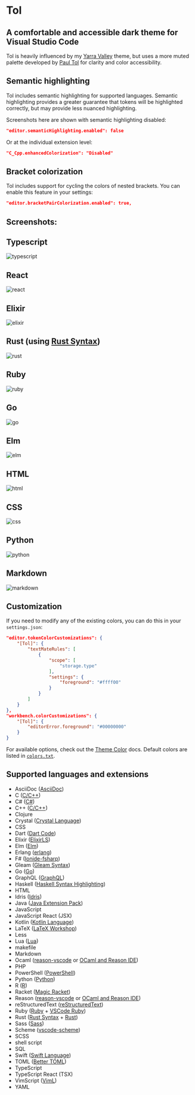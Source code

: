 # Tol
## A comfortable and accessible dark theme for Visual Studio Code

Tol is heavily influenced by my [Yarra Valley][] theme, but uses a more muted palette developed by [Paul Tol][] for clarity and color accessibility.

## Semantic highlighting

Tol includes semantic highlighting for supported languages. Semantic highlighting provides a greater guarantee that tokens will be highlighted correctly, but may provide less nuanced highlighting.

Screenshots here are shown with semantic highlighting disabled:

```json
"editor.semanticHighlighting.enabled": false
```

Or at the individual extension level:

```json
"C_Cpp.enhancedColorization": "Disabled"
```

## Bracket colorization

Tol includes support for cycling the colors of nested brackets. You can enable this feature in your settings:

```json
"editor.bracketPairColorization.enabled": true,
```

## Screenshots:

## Typescript
![typescript](./images/typescript.png)

## React
![react](./images/react.png)

## Elixir
![elixir](./images/elixir.png)

## Rust (using [Rust Syntax][])
![rust](./images/rust.png)

## Ruby
![ruby](./images/ruby.png)

## Go
![go](./images/go.png)

## Elm
![elm](./images/elm.png)

## HTML
![html](./images/html.png)

## CSS
![css](./images/css.png)

## Python
![python](./images/python.png)

## Markdown
![markdown](./images/markdown.png)

## Customization

If you need to modify any of the existing colors, you can do this in your `settings.json`:

```json
"editor.tokenColorCustomizations": {
    "[Tol]": {
        "textMateRules": [
            {
                "scope": [
                    "storage.type"
                ],
                "settings": {
                    "foreground": "#ffff00"
                }
            }
        ]
    }
},
"workbench.colorCustomizations": {
    "[Tol]": {
        "editorError.foreground": "#00000000"
    }
}
```

For available options, check out the [Theme Color][] docs. Default colors are listed in [`colors.txt`][].

## Supported languages and extensions

- AsciiDoc ([AsciiDoc][])
- C ([C/C++][])
- C# ([C#][])
- C++ ([C/C++][])
- Clojure
- Crystal ([Crystal Language][])
- CSS
- Dart ([Dart Code][])
- Elixir ([ElixirLS][])
- Elm ([Elm][])
- Erlang ([erlang][])
- F# ([Ionide-fsharp][])
- Gleam ([Gleam Syntax][])
- Go ([Go][])
- GraphQL ([GraphQL][])
- Haskell ([Haskell Syntax Highlighting][])
- HTML
- Idris ([Idris][])
- Java ([Java Extension Pack][])
- JavaScript
- JavaScript React (JSX)
- Kotlin ([Kotlin Language][])
- LaTeX ([LaTeX Workshop][])
- Less
- Lua ([Lua][])
- makefile
- Markdown
- Ocaml ([reason-vscode][] or [OCaml and Reason IDE][])
- PHP
- PowerShell ([PowerShell][])
- Python ([Python][])
- R ([R][])
- Racket ([Magic Racket][])
- Reason ([reason-vscode][] or [OCaml and Reason IDE][])
- reStructuredText ([reStructuredText][])
- Ruby ([Ruby][] + [VSCode Ruby][])
- Rust ([Rust Syntax][] + [Rust][])
- Sass ([Sass][])
- Scheme ([vscode-scheme][])
- SCSS
- shell script
- SQL
- Swift ([Swift Language][])
- TOML ([Better TOML][])
- TypeScript
- TypeScript React (TSX)
- VimScript ([VimL][])
- YAML

<!--
## Planned languages:
- AHK
- Julia
- Objective-C
- Perl
- Pony
- Scala
- TLA+
- Visual Basic
- Zig
-->

[`colors.txt`]: https://github.com/dustypomerleau/tol/blob/master/colors.txt
[AsciiDoc]: https://marketplace.visualstudio.com/items?itemName=joaompinto.asciidoctor-vscode
[Better TOML]: https://marketplace.visualstudio.com/items?itemName=bungcip.better-toml
[C/C++]: https://marketplace.visualstudio.com/items?itemName=ms-vscode.cpptools
[C/C++]: https://marketplace.visualstudio.com/items?itemName=ms-vscode.cpptools
[C#]: https://marketplace.visualstudio.com/items?itemName=ms-dotnettools.csharp
[Crystal Language]: https://marketplace.visualstudio.com/items?itemName=faustinoaq.crystal-lang
[Dart Code]: https://marketplace.visualstudio.com/items?itemName=Dart-Code.dart-code
[ElixirLS]: https://marketplace.visualstudio.com/items?itemName=JakeBecker.elixir-ls
[Elm]: https://marketplace.visualstudio.com/items?itemName=Elmtooling.elm-ls-vscode
[erlang]: https://marketplace.visualstudio.com/items?itemName=pgourlain.erlang
[Gleam Syntax]: https://marketplace.visualstudio.com/items?itemName=gleam-syntax.gleam-syntax
[Go]: https://marketplace.visualstudio.com/items?itemName=ms-vscode.Go
[GraphQL]: https://marketplace.visualstudio.com/items?itemName=Prisma.vscode-graphql
[Haskell Syntax Highlighting]: https://marketplace.visualstudio.com/items?itemName=justusadam.language-haskell
[Idris]: https://marketplace.visualstudio.com/items?itemName=zjhmale.Idris
[Ionide-fsharp]: https://marketplace.visualstudio.com/items?itemName=Ionide.Ionide-fsharp
[Java Extension Pack]: https://marketplace.visualstudio.com/items?itemName=vscjava.vscode-java-pack
[Kotlin Language]: https://marketplace.visualstudio.com/items?itemName=mathiasfrohlich.Kotlin
[LaTeX Workshop]: https://marketplace.visualstudio.com/items?itemName=James-Yu.latex-workshop
[Lua]: https://marketplace.visualstudio.com/items?itemName=sumneko.lua
[Magic Racket]: https://marketplace.visualstudio.com/items?itemName=evzen-wybitul.magic-racket
[OCaml and Reason IDE]: https://marketplace.visualstudio.com/items?itemName=freebroccolo.reasonml
[Paul Tol]: https://personal.sron.nl/~pault/
[PowerShell]: https://marketplace.visualstudio.com/items?itemName=ms-vscode.PowerShell
[Python]: https://marketplace.visualstudio.com/items?itemName=ms-python.python
[R]: https://marketplace.visualstudio.com/items?itemName=Ikuyadeu.r
[reason-vscode]: https://marketplace.visualstudio.com/items?itemName=jaredly.reason-vscode
[reStructuredText]: https://marketplace.visualstudio.com/items?itemName=lextudio.restructuredtext
[Ruby]: https://marketplace.visualstudio.com/items?itemName=rebornix.Ruby
[Rust Syntax]: https://marketplace.visualstudio.com/items?itemName=dustypomerleau.rust-syntax
[Rust]: https://marketplace.visualstudio.com/items?itemName=rust-lang.rust
[Sass]: https://marketplace.visualstudio.com/items?itemName=Syler.sass-indented
[Swift Language]: https://marketplace.visualstudio.com/items?itemName=Kasik96.swift
[Theme Color]: https://code.visualstudio.com/api/references/theme-color
[VimL]: https://marketplace.visualstudio.com/items?itemName=XadillaX.viml
[VSCode Ruby]: https://marketplace.visualstudio.com/items?itemName=wingrunr21.vscode-ruby
[vscode-scheme]: https://marketplace.visualstudio.com/items?itemName=sjhuangx.vscode-scheme
[Yarra Valley]: https://marketplace.visualstudio.com/items?itemName=dustypomerleau.yarra-valley
